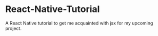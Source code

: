 # React-Native-Tutorial

A React Native tutorial to get me acquainted with jsx for my upcoming project.
